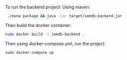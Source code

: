 To run the backend project:
Using maven:
```bash
 ./mvnw package && java -jar target/iemdb-backend.jar
```
Then build the docker container:
```bash
sudo docker build -t iemdb-backend .
```
Then using docker-compose.yml, run the project
```bash
sudo docker-compose up
```